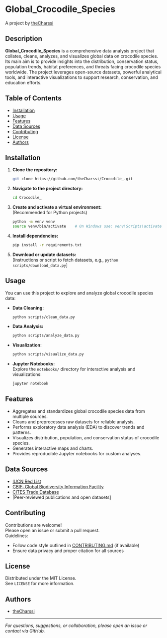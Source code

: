 # Global_Crocodile_Species

A project by [theCharssi](https://github.com/theCharssi)

## Description

**Global_Crocodile_Species** is a comprehensive data analysis project that collates, cleans, analyzes, and visualizes global data on crocodile species. Its main aim is to provide insights into the distribution, conservation status, population trends, habitat preferences, and threats facing crocodile species worldwide. The project leverages open-source datasets, powerful analytical tools, and interactive visualizations to support research, conservation, and education efforts.

## Table of Contents

- [Installation](#installation)
- [Usage](#usage)
- [Features](#features)
- [Data Sources](#data-sources)
- [Contributing](#contributing)
- [License](#license)
- [Authors](#authors)

## Installation

1. **Clone the repository:**
   ```bash
   git clone https://github.com/theCharssi/Crocodile_.git
   ```

2. **Navigate to the project directory:**
   ```bash
   cd Crocodile_
   ```

3. **Create and activate a virtual environment:**  
   (Recommended for Python projects)
   ```bash
   python -m venv venv
   source venv/bin/activate    # On Windows use: venv\Scripts\activate
   ```

4. **Install dependencies:**
   ```bash
   pip install -r requirements.txt
   ```

5. **Download or update datasets:**  
   [Instructions or script to fetch datasets, e.g., `python scripts/download_data.py`]

## Usage

You can use this project to explore and analyze global crocodile species data:

- **Data Cleaning:**  
  ```bash
  python scripts/clean_data.py
  ```

- **Data Analysis:**  
  ```bash
  python scripts/analyze_data.py
  ```

- **Visualization:**  
  ```bash
  python scripts/visualize_data.py
  ```

- **Jupyter Notebooks:**  
  Explore the `notebooks/` directory for interactive analysis and visualizations:
  ```bash
  jupyter notebook
  ```

## Features

- Aggregates and standardizes global crocodile species data from multiple sources.
- Cleans and preprocesses raw datasets for reliable analysis.
- Performs exploratory data analysis (EDA) to discover trends and patterns.
- Visualizes distribution, population, and conservation status of crocodile species.
- Generates interactive maps and charts.
- Provides reproducible Jupyter notebooks for custom analyses.

## Data Sources

- [IUCN Red List](https://www.iucnredlist.org/)
- [GBIF: Global Biodiversity Information Facility](https://www.gbif.org/)
- [CITES Trade Database](https://trade.cites.org/)
- [Peer-reviewed publications and open datasets]

## Contributing

Contributions are welcome!  
Please open an issue or submit a pull request.  
Guidelines:
- Follow code style outlined in [CONTRIBUTING.md](CONTRIBUTING.md) (if available)
- Ensure data privacy and proper citation for all sources

## License

Distributed under the MIT License.  
See `LICENSE` for more information.

## Authors

- [theCharssi](https://github.com/theCharssi)

---

*For questions, suggestions, or collaboration, please open an issue or contact via GitHub.*
